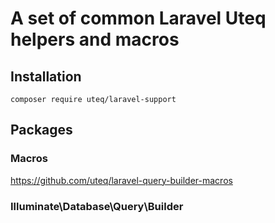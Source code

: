# A set of common Laravel Uteq helpers and macros

## Installation
```
composer require uteq/laravel-support
```

## Packages

### Macros
https://github.com/uteq/laravel-query-builder-macros


### Illuminate\Database\Query\Builder